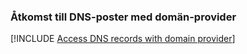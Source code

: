 ### <a name="access-dns-records-with-domain-provider"></a>Åtkomst till DNS-poster med domän-provider

[!INCLUDE [Access DNS records with domain provider](app-service-web-access-dns-records-no-h.md)]
